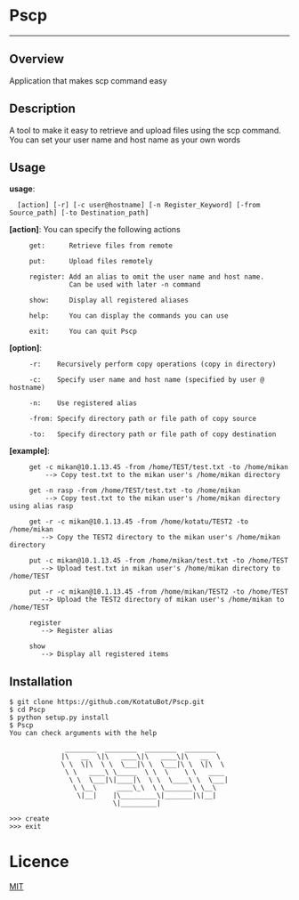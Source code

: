# Pscp

-------------

## Overview

Application that makes scp command easy


## Description

A tool to make it easy to retrieve and upload files using the scp command.  
You can set your user name and host name as your own words

## Usage

**usage**:

      [action] [-r] [-c user@hostname] [-n Register_Keyword] [-from Source_path] [-to Destination_path]

**[action]**: 
         You can specify the following actions

         get:      Retrieve files from remote

         put:      Upload files remotely

         register: Add an alias to omit the user name and host name.
                   Can be used with later -n command

         show:     Display all registered aliases

         help:     You can display the commands you can use

         exit:     You can quit Pscp

**[option]**:
         
         -r:    Recursively perform copy operations (copy in directory)

         -c:    Specify user name and host name (specified by user @ hostname)

         -n:    Use registered alias

         -from: Specify directory path or file path of copy source

         -to:   Specify directory path or file path of copy destination

**[example]**:

         get -c mikan@10.1.13.45 -from /home/TEST/test.txt -to /home/mikan  
             --> Copy test.txt to the mikan user's /home/mikan directory

         get -n rasp -from /home/TEST/test.txt -to /home/mikan  
             --> Copy test.txt to the mikan user's /home/mikan directory using alias rasp

         get -r -c mikan@10.1.13.45 -from /home/kotatu/TEST2 -to /home/mikan  
            --> Copy the TEST2 directory to the mikan user's /home/mikan directory

         put -c mikan@10.1.13.45 -from /home/mikan/test.txt -to /home/TEST  
            --> Upload test.txt in mikan user's /home/mikan directory to /home/TEST

         put -r -c mikan@10.1.13.45 -from /home/mikan/TEST2 -to /home/TEST  
            --> Upload the TEST2 directory of mikan user's /home/mikan to /home/TEST

         register  
            --> Register alias

         show  
            --> Display all registered items

## Installation

    $ git clone https://github.com/KotatuBot/Pscp.git
    $ cd Pscp
    $ python setup.py install
    $ Pscp
    You can check arguments with the help

                  ________  ________  ________  ________
                 |\   __  \|\   ____\|\   ____\|\   __  \
                 \ \  \|\  \ \  \___|\ \  \___|\ \  \|\  \
                  \ \   ____\ \_____  \ \  \    \ \   ____
                   \ \  \___|\|____|\  \ \  \____\ \  \___|
                    \ \__\     ____\_\  \ \_______\ \__\
                     \|__|    |\_________\|_______|\|__|
                              \|_________|

    >>> create
    >>> exit

# Licence
[MIT](https://github.com/KotatuBot/Pscp/blob/master/LICENSE.txt)
